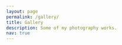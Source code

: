 ```yaml
---
layout: page
permalink: /gallery/
title: Gallery
description: Some of my photography works.
nav: true
---
```


